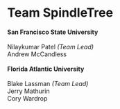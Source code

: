 # Team SpindleTree #

**San Francisco State University**<br /><br />
Nilaykumar Patel _(Team Lead)_<br />
Andrew McCandless<br />
<br />
**Florida Atlantic University**<br /><br />
Blake Lassman _(Team Lead)_<br />
Jerry Mathurin<br />
Cory Wardrop<br />
<br />